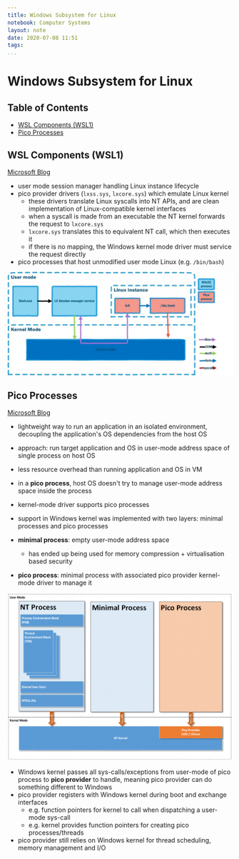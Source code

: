 ```yaml
---
title: Windows Subsystem for Linux
notebook: Computer Systems
layout: note
date: 2020-07-08 11:51
tags: 
...
```


# Windows Subsystem for Linux

[TOC]: #

## Table of Contents
- [WSL Components (WSL1)](#wsl-components-wsl1)
- [Pico Processes](#pico-processes)

## WSL Components (WSL1)

[Microsoft Blog](https://docs.microsoft.com/en-us/archive/blogs/wsl/windows-subsystem-for-linux-overview)

- user mode session manager handling Linux instance lifecycle
- pico provider drivers (`lxss.sys`, `lxcore.sys`) which emulate Linux kernel
  - these drivers translate Linux syscalls into NT APIs, and are clean implementation
    of Linux-compatible kernel interfaces
  - when a syscall is made from an executable the NT kernel forwards the request to `lxcore.sys`
  - `lxcore.sys` translates this to equivalent NT call, which then executes it
  - if there is no mapping, the Windows kernel mode driver must service the request directly
- pico processes that host unmodified user mode Linux (e.g. `/bin/bash`)

![wsl-components](img/wsl-components.png)

## Pico Processes

[Microsoft Blog](https://docs.microsoft.com/en-us/archive/blogs/wsl/pico-process-overview)

- lightweight way to run an application in an isolated environment, decoupling
  the application's OS dependencies from the host OS
- approach: run target application and OS in user-mode address space of single
  process on host OS
- less resource overhead than running application and OS in VM
- in a __pico process__, host OS doesn't try to manage user-mode address space
  inside the process
- kernel-mode driver supports pico processes
- support in Windows kernel was implemented with two layers: minimal processes and pico processes

- __minimal process__: empty user-mode address space
  - has ended up being used for memory compression + virtualisation based security
- __pico process__: minimal process with associated pico provider kernel-mode driver
  to manage it

![pico-process](img/pico-process.png)

- Windows kernel passes all sys-calls/exceptions from user-mode of pico process to
  __pico provider__ to handle, meaning pico provider can do something different
  to Windows
- pico provider registers with Windows kernel during boot and exchange interfaces
  - e.g. function pointers for kernel to call when dispatching a user-mode sys-call
  - e.g. kernel provides function pointers for creating pico processes/threads
- pico provider still relies on Windows kernel for thread scheduling, memory management
  and I/O

